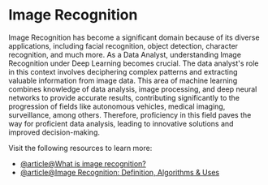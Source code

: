 # Image Recognition 

Image Recognition has become a significant domain because of its diverse applications, including facial recognition, object detection, character recognition, and much more. As a Data Analyst, understanding Image Recognition under Deep Learning becomes crucial. The data analyst's role in this context involves deciphering complex patterns and extracting valuable information from image data. This area of machine learning combines knowledge of data analysis, image processing, and deep neural networks to provide accurate results, contributing significantly to the progression of fields like autonomous vehicles, medical imaging, surveillance, among others. Therefore, proficiency in this field paves the way for proficient data analysis, leading to innovative solutions and improved decision-making.

Visit the following resources to learn more:

- [@article@What is image recognition?](https://www.techtarget.com/searchenterpriseai/definition/image-recognition)
- [@article@Image Recognition: Definition, Algorithms & Uses](https://www.v7labs.com/blog/image-recognition-guide)